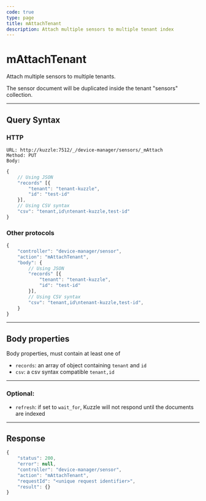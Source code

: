 ```yaml
---
code: true
type: page
title: mAttachTenant
description: Attach multiple sensors to multiple tenant index
---
```


# mAttachTenant

Attach multiple sensors to multiple tenants.

The sensor document will be duplicated inside the tenant "sensors" collection.

---

## Query Syntax

### HTTP

``` http
URL: http://kuzzle:7512/_/device-manager/sensors/_mAttach
Method: PUT
Body:
```

``` js
{
    // Using JSON
    "records" [{
        "tenant": "tenant-kuzzle",
        "id": "test-id"
    }],
    // Using CSV syntax
    "csv": "tenant,id\ntenant-kuzzle,test-id"
}
```

### Other protocols

``` js
{
    "controller": "device-manager/sensor",
    "action": "mAttachTenant",
    "body": {
        // Using JSON
        "records" [{
            "tenant": "tenant-kuzzle",
            "id": "test-id"
        }],
        // Using CSV syntax
        "csv": "tenant,id\ntenant-kuzzle,test-id",
    }
}
```

---

## Body properties

Body properties, must contain at least one of

- `records`: an array of object containing `tenant` and `id`
- `csv`: a csv syntax compatible `tenant,id`

---

### Optional:

* `refresh`: if set to `wait_for`, Kuzzle will not respond until the documents are indexed

---

## Response

``` js
{
    "status": 200,
    "error": null,
    "controller": "device-manager/sensor",
    "action": "mAttachTenant",
    "requestId": "<unique request identifier>",
    "result": {}
}
```
